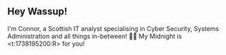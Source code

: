 ## Hey Wassup! 
I'm Connor, a Scottish IT analyst specialising in Cyber Security, Systems Administration and all things in-between! 🦊🏴󠁧󠁢󠁳󠁣󠁴󠁿
My Midnight is <t:1738195200:R> for you!
